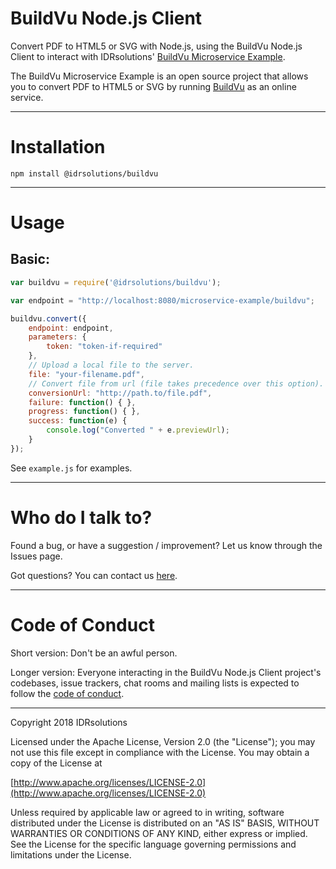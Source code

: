 # BuildVu Node.js Client #

Convert PDF to HTML5 or SVG with Node.js, using the BuildVu Node.js Client to interact with IDRsolutions' [BuildVu Microservice Example](https://github.com/idrsolutions/buildvu-microservice-example).

The BuildVu Microservice Example is an open source project that allows you to convert PDF to HTML5 or SVG by running [BuildVu](https://www.idrsolutions.com/buildvu/) as an online service.

-----

# Installation #

```
npm install @idrsolutions/buildvu
```

-----

# Usage #

## Basic: #

```javascript
var buildvu = require('@idrsolutions/buildvu');

var endpoint = "http://localhost:8080/microservice-example/buildvu";

buildvu.convert({
    endpoint: endpoint,
    parameters: {
        token: "token-if-required"
    },
    // Upload a local file to the server.
    file: "your-filename.pdf",
    // Convert file from url (file takes precedence over this option).
    conversionUrl: "http://path.to/file.pdf",
    failure: function() { },
    progress: function() { },
    success: function(e) {
        console.log("Converted " + e.previewUrl);
    }
});
```

See `example.js` for examples.

-----

# Who do I talk to? #

Found a bug, or have a suggestion / improvement? Let us know through the Issues page.

Got questions? You can contact us [here](https://idrsolutions.zendesk.com/hc/en-us/requests/new).

-----

# Code of Conduct #

Short version: Don't be an awful person.

Longer version: Everyone interacting in the BuildVu Node.js Client project's codebases, issue trackers, chat rooms and mailing lists is expected to follow the [code of conduct](CODE_OF_CONDUCT.md).

-----

Copyright 2018 IDRsolutions

Licensed under the Apache License, Version 2.0 (the "License");
you may not use this file except in compliance with the License.
You may obtain a copy of the License at

[http://www.apache.org/licenses/LICENSE-2.0](http://www.apache.org/licenses/LICENSE-2.0)

Unless required by applicable law or agreed to in writing, software
distributed under the License is distributed on an "AS IS" BASIS,
WITHOUT WARRANTIES OR CONDITIONS OF ANY KIND, either express or implied.
See the License for the specific language governing permissions and
limitations under the License.
